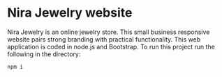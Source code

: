 # Nira Jewelry website
Nira Jewelry is an online jewelry store. This small business responsive website pairs strong branding with practical functionality. This web application is coded in node.js and Bootstrap.
To run this project run the following in the directory:
```
npm i
```
